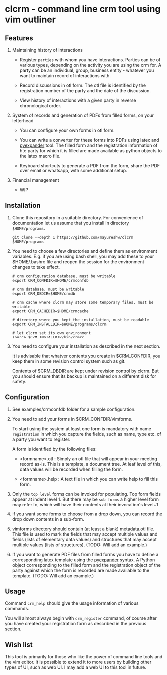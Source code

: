 # clcrm - command line crm tool using vim outliner

## Features

1. Maintaining history of interactions

    - Register `parties` with whom you have interactions. Parties can be of various
      types, depending on the activity you are using the crm for. A party can be an
      individual, group, business entity - whatever you want to maintain record of
      interactions with.
    
    - Record discussions in otl form. The otl file is identified by the
      registration number of the party and the date of the discussion.
    
    - View history of interactions with a given party in reverse chronological
      order.

1. System of records and generation of PDFs from filled forms, on your letterhead

    - You can configure your own forms in otl form.
    
    - You can write a converter for these forms into PDFs using latex and
      [pyexpander](https://pyexpander.sourceforge.io/) tool. The filled form and
      the registration information of hte party for which it is filled are made
      available as python objects to the latex macro file.
    
    - Keyboard shortcuts to generate a PDF from the form, share the PDF over email
      or whatsapp, with some additional setup.

1. Financial management

    - WIP

## Installation

1. Clone this repository in a suitable directory. For convenience of
   documentation let us assume that you install in directory `$HOME/programs`.

    ```
    git clone --depth 1 https://github.com/mayureshw/clcrm $HOME/programs
    ```

1. You need to choose a few directories and define them as environment variables.
   E.g. if you are using bash shell, you may add these to your $HOME/.bashrc
   file and reopen the session for the environment changes to take effect.

    ```
    # crm configuration database, must be writable
    export CRM_CONFDIR=$HOME/crmconfdb

    # crm database, must be writable
    export CRM_DBDIR=$HOME/crmdb

    # crm cache where clcrm may store some temporary files, must be writable
    export CRM_CACHEDIR=$HOME/crmcache

    # directory where you kept the installation, must be readable
    export CRM_INSTALLDIR=$HOME/programs/clcrm

    # let clcrm set its own environment
    source $CRM_INSTALLDIR/bin/crmrc
    ```

1. You need to configure your installation as described in the next section.

   It is advisable that whatver contents you create in $CRM_CONFDIR, you keep
   them in some revision control system such as git.

   Contents of $CRM_DBDIR are kept under revision control by clcrm. But you
   should ensure that its backup is maintained on a different disk for safety.


## Configuration

1. See examples/crmconfdb folder for a sample configuration.

1. You need to add your forms in $CRM_CONFDIR/vimforms.

   To start using the system at least one form is mandatory with name
   `registration` in which you capture the fields, such as name, type etc.  of
   a party you want to register.

   A form is identified by the following files:

    - \<formname\>.otl : Simply an otl file that will appear in your meeting
      record as-is. This is a template, a document tree. At leaf level of this,
      data values will be recorded when filling the form.

    - \<formname\>.help : A text file in which you can write help to fill this
      form.

1. Only the `top level` forms can be invoked for populating. Top form fields
   appear at indent level 1. But there may be `sub forms` a higher level form
   may refer to, which will have their contents at their invocation's level+1

1. If you want some forms to choose from a drop down, you can record the drop
   down contents in a sub-form.

1. vimforms directory should contain (at least a blank) metadata.otl file.
   This file is used to mark the fields that may accept multiple values and
   fields (lists of elementary data values) and structures that may accept
   multiple values (lists of structures). (TODO: Will add an example.)

1. If you want to generate PDF files from filled forms you have to define a
   corresponding latex template using the
   [pyexpander](https://pyexpander.sourceforge.io/) syntax. A Python object
   corresponding to the filled form and the registration object of the party
   against which the form is recorded are made available to the template.
   (TODO: Will add an example.)

## Usage

Command `crm_help` should give the usage information of various commands.

You will almost always begin with `crm_register` command, of course after you
have created your registration form as described in the previous section.

## Wish list

This tool is primarily for those who like the power of command line tools and
the vim editor. It is possible to extend it to more users by building other
types of UI, such as web UI. I may add a web UI to this tool in future.
